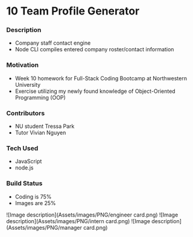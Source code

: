 # 10 Team Profile Generator

### Description
* Company staff contact engine
* Node CLI compiles entered company roster/contact information

### Motivation
* Week 10 homework for Full-Stack Coding Bootcamp at Northwestern University
* Exercise utilizing my newly found knowledge of Object-Oriented Programming (OOP)

### Contributors
* NU student Tressa Park
* Tutor Vivian Nguyen

### Tech Used
* JavaScript
* node.js

### Build Status
* Coding is 75%
* Images are 25%

![Image description](Assets/images/PNG/engineer card.png)
![Image description](Assets/images/PNG/intern card.png)
![Image description](Assets/images/PNG/manager card.png)